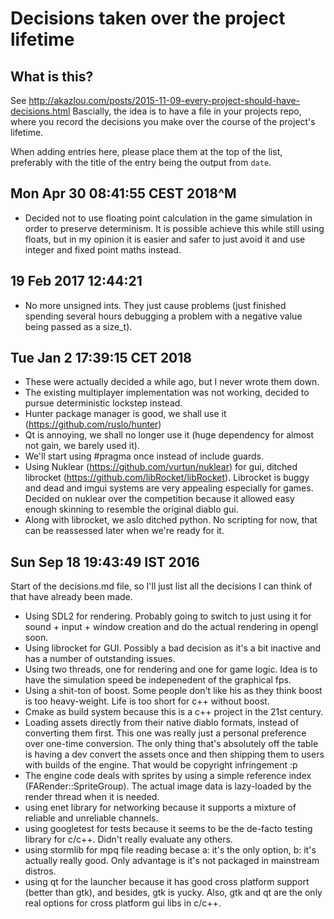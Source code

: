 # Decisions taken over the project lifetime

## What is this?
See http://akazlou.com/posts/2015-11-09-every-project-should-have-decisions.html
Bascially, the idea is to have a file in your projects repo, where you record the
decisions you make over the course of the project's lifetime.

When adding entries here, please place them at the top of the list, preferably
with the title of the entry being the output from `date`.

## Mon Apr 30 08:41:55 CEST 2018^M
- Decided not to use floating point calculation in the game simulation in order to
  preserve determinism. It is possible achieve this while still using floats, but
  in my opinion it is easier and safer to just avoid it and use integer and fixed
  point maths instead.

## 19 Feb 2017 12:44:21
- No more unsigned ints. They just cause problems (just finished spending several 
  hours debugging a problem with a negative value being passed as a size_t).

## Tue Jan  2 17:39:15 CET 2018
- These were actually decided a while ago, but I never wrote them down.
- The existing multiplayer implementation was not working, decided to pursue
  deterministic lockstep instead.
- Hunter package manager is good, we shall use it (https://github.com/ruslo/hunter)
- Qt is annoying, we shall no longer use it (huge dependency for almost not gain,
  we barely used it).
- We'll start using \#pragma once instead of include guards.
- Using Nuklear (https://github.com/vurtun/nuklear) for gui, ditched librocket
  (https://github.com/libRocket/libRocket). Librocket is buggy and dead and 
  imgui systems are very appealing especially for games. Decided on nuklear
  over the competition because it allowed easy enough skinning to resemble the
  original diablo gui.
- Along with librocket, we aslo ditched python. No scripting for now, that can
  be reassessed later when we're ready for it.

## Sun Sep 18 19:43:49 IST 2016
Start of the decisions.md file, so I'll just list all the decisions I can think
of that have already been made.

- Using SDL2 for rendering. Probably going to switch to just using it for
  sound + input + window creation and do the actual rendering in opengl soon.
- Using librocket for GUI. Possibly a bad decision as it's a bit inactive and
  has a number of outstanding issues.
- Using two threads, one for rendering and one for game logic. Idea is to have
  the simulation speed be indepenedent of the graphical fps.
- Using a shit-ton of boost. Some people don't like his as they think boost is
  too heavy-weight. Life is too short for c++ without boost.
- Cmake as build system because this is a c++ project in the 21st century.
- Loading assets directly from their native diablo formats, instead of
  converting them first. This one was really just a personal preference over
  one-time conversion. The only thing that's absolutely off the table is having
  a dev convert the assets once and then shipping them to users with builds of
  the engine. That would be copyright infringement :p
- The engine code deals with sprites by using a simple reference index
  (FARender::SpriteGroup). The actual image data is lazy-loaded by the render
  thread when it is needed.
- using enet library for networking because it supports a mixture of reliable
  and unreliable channels.
- using googletest for tests because it seems to be the de-facto testing library
  for c/c++. Didn't really evaluate any others.
- using stormlib for mpq file reading becase a: it's the only option, b: it's
  actually really good. Only advantage is it's not packaged in mainstream
  distros.
- using qt for the launcher because it has good cross platform support (better
  than gtk), and besides, gtk is yucky. Also, gtk and qt are the only real
  options for cross platform gui libs in c/c++.
